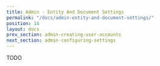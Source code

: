 ```yaml
---
title: Admin - Entity And Document Settings
permalink: "/docs/admin-entity-and-document-settings/"
position: 14
layout: docs
prev_section: admin-creating-user-accounts
next_section: admin-configuring-settings
---
```


TODO
